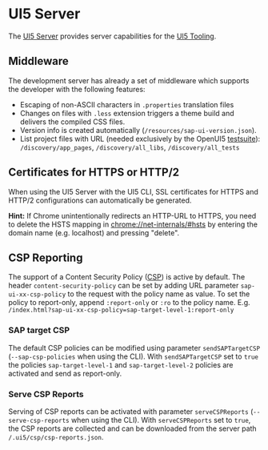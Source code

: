 # UI5 Server
The [UI5 Server](https://github.com/SAP/ui5-server) provides server capabilities for the [UI5 Tooling](https://github.com/SAP/ui5-tooling).

## Middleware
The development server has already a set of middleware which supports the developer with the following features:

* Escaping of non-ASCII characters in `.properties` translation files
* Changes on files with `.less` extension triggers a theme build and delivers the compiled CSS files.
* Version info is created automatically (`/resources/sap-ui-version.json`).
* List project files with URL (needed exclusively by the OpenUI5 [testsuite](https://github.com/SAP/openui5/tree/master/src/testsuite)): `/discovery/app_pages`, `/discovery/all_libs`, `/discovery/all_tests`

## Certificates for HTTPS or HTTP/2
When using the UI5 Server with the UI5 CLI, SSL certificates for HTTPS and HTTP/2 configurations can automatically be generated.

**Hint:** If Chrome unintentionally redirects an HTTP-URL to HTTPS, you need to delete the HSTS mapping in [chrome://net-internals/#hsts](chrome://net-internals/#hsts) by entering the domain name (e.g. localhost) and pressing "delete".

## CSP Reporting
The support of a Content Security Policy ([CSP](https://www.w3.org/TR/CSP/)) is active by default.
The header `content-security-policy` can be set by adding URL parameter `sap-ui-xx-csp-policy` to the request with the policy name as value.
To set the policy to report-only, append `:report-only` or `:ro` to the policy name.
E.g. `/index.html?sap-ui-xx-csp-policy=sap-target-level-1:report-only`

### SAP target CSP
The default CSP policies can be modified using parameter `sendSAPTargetCSP` (`--sap-csp-policies` when using the CLI).
With `sendSAPTargetCSP` set to `true` the policies `sap-target-level-1` and `sap-target-level-2` policies are activated and send as report-only.

### Serve CSP Reports
Serving of CSP reports can be activated with parameter `serveCSPReports` (`--serve-csp-reports` when using the CLI).
With `serveCSPReports` set to `true`, the CSP reports are collected and can be downloaded from the server path `/.ui5/csp/csp-reports.json`.